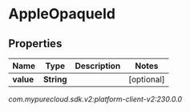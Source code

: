 # AppleOpaqueId


## Properties

| Name | Type | Description | Notes |
| ------------ | ------------- | ------------- | ------------- |
| **value** | **String** |  |  [optional] |




_com.mypurecloud.sdk.v2:platform-client-v2:230.0.0_
